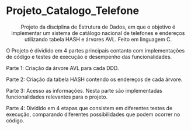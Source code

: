 # Projeto_Catalogo_Telefone
<p align="center">Projeto da disciplina de Estrutura de Dados, em que o objetivo é implementar um sistema de catálogo nacional de telefones e endereços utilizando tabela HASH e árvores AVL. Feito em linguagem C. 
</p>

O Projeto é dividido em 4 partes principais contanto com implementações de código e testes de execução e desempenho das funcionalidades.
<p>Parte 1: Criação da árvore AVL para cada DDD.</p>
<p>Parte 2: Criação da tabela HASH contendo os endereços de cada árvore.</p>
<p>Parte 3: Acesso as informações. Nesta parte são implementadas funcionalidades relevantes para o projeto.</p>
<p>Parte 4: Dividido em 4 etapas que consistem em diferentes testes de execução, comparando diferentes possibilidades que podem ocorrer no código.</p>


